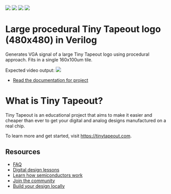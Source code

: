 ![](../../workflows/gds/badge.svg) ![](../../workflows/docs/badge.svg) ![](../../workflows/test/badge.svg) ![](../../workflows/fpga/badge.svg)

# Large procedural Tiny Tapeout logo (480x480) in Verilog

Generates VGA signal of a large Tiny Tapeout logo using procedural approach. Fits in a single 160x100um tile.

Expected video output:
![](../docs/screenshot.png)


- [Read the documentation for project](docs/info.md)


# What is Tiny Tapeout?

Tiny Tapeout is an educational project that aims to make it easier and cheaper than ever to get your digital and analog designs manufactured on a real chip.

To learn more and get started, visit https://tinytapeout.com.

## Resources

- [FAQ](https://tinytapeout.com/faq/)
- [Digital design lessons](https://tinytapeout.com/digital_design/)
- [Learn how semiconductors work](https://tinytapeout.com/siliwiz/)
- [Join the community](https://tinytapeout.com/discord)
- [Build your design locally](https://docs.google.com/document/d/1aUUZ1jthRpg4QURIIyzlOaPWlmQzr-jBn3wZipVUPt4)

